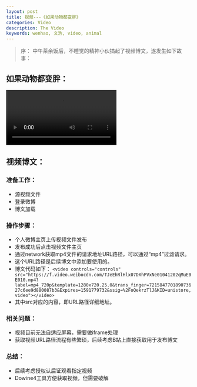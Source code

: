 ```yaml
---
layout: post
title: 视频---《如果动物都变胖》
categories: Video
description: The Video
keywords: wenhao, 文浩, video, animal
---
```


> 序： 中午茶余饭后，不睡觉的精神小伙搞起了视频博文，遂发生如下故事：

## 如果动物都变胖：

<video controls="controls" src="https://f.video.weibocdn.com/TJeEhRlHlx07DXhPVxNe01041202qMuE0E010.mp4?label=mp4_720p&template=1280x720.25.0&trans_finger=721584770189073627c6ee9d880087b3&Expires=1591779732&ssig=%2FoQekrzTlJ&KID=unistore,video"></video>


## 视频博文：
### 准备工作：
- 源视频文件
- 登录微博
- 博文加载

### 操作步骤：
- 个人微博主页上传视频文件发布
- 发布成功后点击视频文件主页
- 通过network获取mp4文件的请求地址URL路径，可以通过“mp4”过滤请求。
- 这个URL路径是后续博文中添加要使用的。
- 博文代码如下：
`<video controls="controls" src="https://f.video.weibocdn.com/TJeEhRlHlx07DXhPVxNe01041202qMuE0E010.mp4?label=mp4_720p&template=1280x720.25.0&trans_finger=721584770189073627c6ee9d880087b3&Expires=1591779732&ssig=%2FoQekrzTlJ&KID=unistore,video"></video>`
- 其中src对应的内容，即URL路径详细地址。

### 相关问题：
- 视频目前无法自适应屏幕，需要做iframe处理
- 获取视频URL路径流程有些繁琐，后续考虑B站上直接获取用于发布博文

### 总结：
- 后续考虑授权认后证观看指定视频
- Dowine4工具方便获取视频，但需要破解